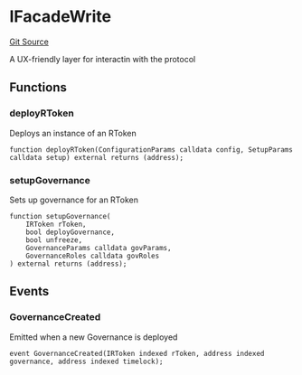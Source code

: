 # IFacadeWrite
[Git Source](https://github.com/larrythecucumber321/protocol/blob/3222eb21fbb20ddd3d3fa2233072dfa96ea3e340/contracts/interfaces/IFacadeWrite.sol)

A UX-friendly layer for interactin with the protocol


## Functions
### deployRToken

Deploys an instance of an RToken


```solidity
function deployRToken(ConfigurationParams calldata config, SetupParams calldata setup) external returns (address);
```

### setupGovernance

Sets up governance for an RToken


```solidity
function setupGovernance(
    IRToken rToken,
    bool deployGovernance,
    bool unfreeze,
    GovernanceParams calldata govParams,
    GovernanceRoles calldata govRoles
) external returns (address);
```

## Events
### GovernanceCreated
Emitted when a new Governance is deployed


```solidity
event GovernanceCreated(IRToken indexed rToken, address indexed governance, address indexed timelock);
```

